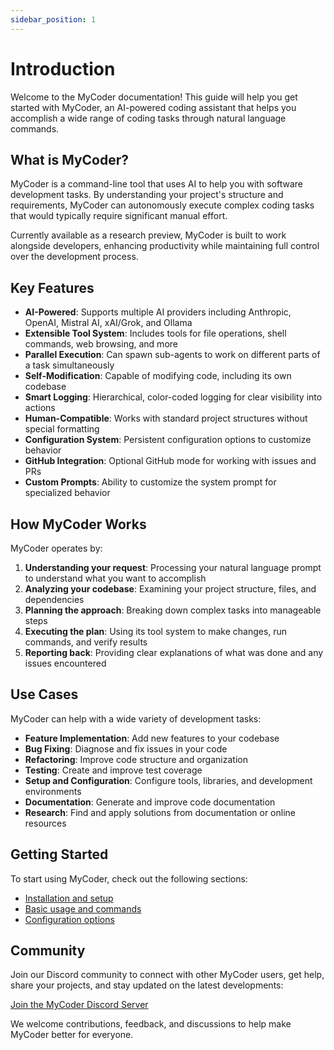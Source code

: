 ```yaml
---
sidebar_position: 1
---
```


# Introduction

Welcome to the MyCoder documentation! This guide will help you get started with MyCoder, an AI-powered coding assistant that helps you accomplish a wide range of coding tasks through natural language commands.

## What is MyCoder?

MyCoder is a command-line tool that uses AI to help you with software development tasks. By understanding your project's structure and requirements, MyCoder can autonomously execute complex coding tasks that would typically require significant manual effort.

Currently available as a research preview, MyCoder is built to work alongside developers, enhancing productivity while maintaining full control over the development process.

## Key Features

- **AI-Powered**: Supports multiple AI providers including Anthropic, OpenAI, Mistral AI, xAI/Grok, and Ollama
- **Extensible Tool System**: Includes tools for file operations, shell commands, web browsing, and more
- **Parallel Execution**: Can spawn sub-agents to work on different parts of a task simultaneously
- **Self-Modification**: Capable of modifying code, including its own codebase
- **Smart Logging**: Hierarchical, color-coded logging for clear visibility into actions
- **Human-Compatible**: Works with standard project structures without special formatting
- **Configuration System**: Persistent configuration options to customize behavior
- **GitHub Integration**: Optional GitHub mode for working with issues and PRs
- **Custom Prompts**: Ability to customize the system prompt for specialized behavior

## How MyCoder Works

MyCoder operates by:

1. **Understanding your request**: Processing your natural language prompt to understand what you want to accomplish
2. **Analyzing your codebase**: Examining your project structure, files, and dependencies
3. **Planning the approach**: Breaking down complex tasks into manageable steps
4. **Executing the plan**: Using its tool system to make changes, run commands, and verify results
5. **Reporting back**: Providing clear explanations of what was done and any issues encountered

## Use Cases

MyCoder can help with a wide variety of development tasks:

- **Feature Implementation**: Add new features to your codebase
- **Bug Fixing**: Diagnose and fix issues in your code
- **Refactoring**: Improve code structure and organization
- **Testing**: Create and improve test coverage
- **Setup and Configuration**: Configure tools, libraries, and development environments
- **Documentation**: Generate and improve code documentation
- **Research**: Find and apply solutions from documentation or online resources

## Getting Started

To start using MyCoder, check out the following sections:

- [Installation and setup](./getting-started.md)
- [Basic usage and commands](./usage.md)
- [Configuration options](./usage/configuration.md)

## Community

Join our Discord community to connect with other MyCoder users, get help, share your projects, and stay updated on the latest developments:

[Join the MyCoder Discord Server](https://discord.gg/5K6TYrHGHt)

We welcome contributions, feedback, and discussions to help make MyCoder better for everyone.
